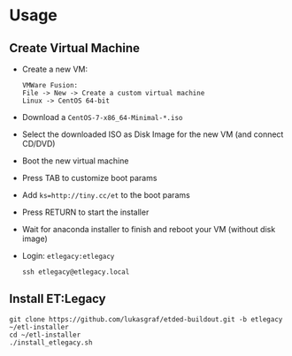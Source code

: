 Usage
=====

Create Virtual Machine
----------------------

- Create a new VM:

      VMWare Fusion:
      File -> New -> Create a custom virtual machine
      Linux -> CentOS 64-bit

- Download a `CentOS-7-x86_64-Minimal-*.iso`
- Select the downloaded ISO as Disk Image for the new VM (and connect CD/DVD)
- Boot the new virtual machine
- Press TAB to customize boot params
- Add `ks=http://tiny.cc/et` to the boot params
- Press RETURN to start the installer
- Wait for anaconda installer to finish and reboot your VM (without disk image)

- Login: `etlegacy:etlegacy`

      ssh etlegacy@etlegacy.local


Install ET:Legacy
-----------------

```
git clone https://github.com/lukasgraf/etded-buildout.git -b etlegacy ~/etl-installer
cd ~/etl-installer
./install_etlegacy.sh
